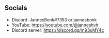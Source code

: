 ## Socials
- Discord: JannesBonk#7353 or jannesbonk
- YouTube: https://youtube.com/@janneshvh
- Discord server: https://discord.gg/m93uMY4c
